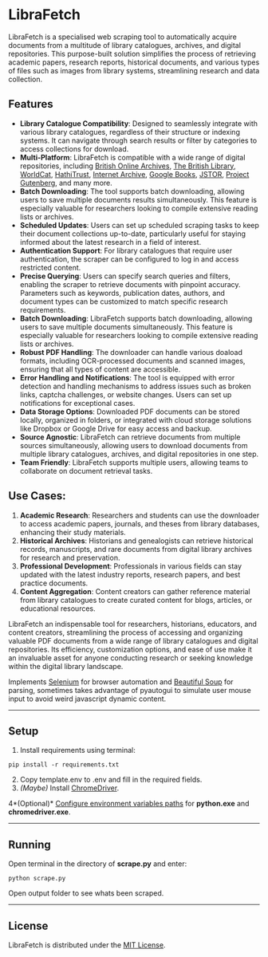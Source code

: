 # LibraFetch

LibraFetch is a specialised web scraping tool to automatically acquire documents from a multitude of library catalogues, archives, and digital repositories. This purpose-built solution simplifies the process of retrieving academic papers, research reports, historical documents, and various types of files such as images from library systems, streamlining research and data collection.

## Features

- **Library Catalogue Compatibility**:
  Designed to seamlessly integrate with various library catalogues, regardless of their structure or indexing systems. It can navigate through search results or filter by categories to access collections for download.
- **Multi-Platform**:
  LibraFetch is compatible with a wide range of digital repositories, including [British Online Archives](https://microform.digital/boa/), [The British Library](https://www.bl.uk/), [WorldCat](https://www.worldcat.org/), [HathiTrust](https://www.hathitrust.org/), [Internet Archive](https://archive.org/), [Google Books](https://books.google.com/), [JSTOR](https://www.jstor.org/), [Project Gutenberg](https://www.gutenberg.org/), and many more.
- **Batch Downloading**:
  The tool supports batch downloading, allowing users to save multiple documents results simultaneously. This feature is especially valuable for researchers looking to compile extensive reading lists or archives.
- **Scheduled Updates**:
  Users can set up scheduled scraping tasks to keep their document collections up-to-date, particularly useful for staying informed about the latest research in a field of interest.
- **Authentication Support**:
  For library catalogues that require user authentication, the scraper can be configured to log in and access restricted content.
- **Precise Querying**:
  Users can specify search queries and filters, enabling the scraper to retrieve documents with pinpoint accuracy. Parameters such as keywords, publication dates, authors, and document types can be customized to match specific research requirements.
- **Batch Downloading**:
  LibraFetch supports batch downloading, allowing users to save multiple documents simultaneously. This feature is especially valuable for researchers looking to compile extensive reading lists or archives.
- **Robust PDF Handling**:
  The downloader can handle various doaload formats, including OCR-processed documents and scanned images, ensuring that all types of content are accessible.
- **Error Handling and Notifications**:
  The tool is equipped with error detection and handling mechanisms to address issues such as broken links, captcha challenges, or website changes. Users can set up notifications for exceptional cases.
- **Data Storage Options**:
  Downloaded PDF documents can be stored locally, organized in folders, or integrated with cloud storage solutions like Dropbox or Google Drive for easy access and backup.
- **Source Agnostic**:
  LibraFetch can retrieve documents from multiple sources simultaneously, allowing users to download documents from multiple library catalogues, archives, and digital repositories in one step.
- **Team Friendly**:
    LibraFetch supports multiple users, allowing teams to collaborate on document retrieval tasks.

## Use Cases:
1.	**Academic Research**: Researchers and students can use the downloader to access academic papers, journals, and theses from library databases, enhancing their study materials.
2.	**Historical Archives**: Historians and genealogists can retrieve historical records, manuscripts, and rare documents from digital library archives for research and preservation.
3.	**Professional Development**: Professionals in various fields can stay updated with the latest industry reports, research papers, and best practice documents.
4.	**Content Aggregation**: Content creators can gather reference material from library catalogues to create curated content for blogs, articles, or educational resources.

LibraFetch an indispensable tool for researchers, historians, educators, and content creators, streamlining the process of accessing and organizing valuable PDF documents from a wide range of library catalogues and digital repositories. Its efficiency, customization options, and ease of use make it an invaluable asset for anyone conducting research or seeking knowledge within the digital library landscape.

Implements [Selenium](https://www.seleniumhq.org/) for browser automation and [Beautiful Soup](https://www.crummy.com/software/BeautifulSoup/bs4/doc/) for parsing, sometimes takes advantage of pyautogui to simulate user mouse input to avoid weird javascript dynamic content.

---

## Setup

1. Install requirements using terminal:

```
pip install -r requirements.txt
```

2. Copy template.env to .env and fill in the required fields.
3. *(Maybe)* Install [ChromeDriver](https://sites.google.com/a/chromium.org/chromedriver/downloads).

4*(Optional)* [Configure environment variables paths](https://www.java.com/en/download/help/path.xml) for **python.exe** and **chromedriver.exe**.

---

## Running

Open terminal in the directory of **scrape.py** and enter:

```
python scrape.py
```

Open output folder to see whats been scraped.

---

## License

LibraFetch is distributed under the [MIT License](LICENSE).
